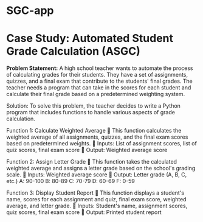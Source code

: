 # SGC-app
# Case Study: Automated Student Grade Calculation (ASGC)

**Problem Statement:**
A high school teacher wants to automate the process of calculating grades for their
students. They have a set of assignments, quizzes, and a final exam that
contribute to the students' final grades. The teacher needs a program that can
take in the scores for each student and calculate their final grade based on a
predetermined weighting system.

Solution:
To solve this problem, the teacher decides to write a Python program that includes
functions to handle various aspects of grade calculation.

Function 1: Calculate Weighted Average
 This function calculates the weighted average of all assignments, quizzes, and the
final exam scores based on predetermined weights.
 Inputs: List of assignment scores, list of quiz scores, final exam score
 Output: Weighted average score

Function 2: Assign Letter Grade
 This function takes the calculated weighted average and assigns a letter grade
based on the school's grading scale.
 Inputs: Weighted average score
 Output: Letter grade (A, B, C, etc.)
A: 90-100
B: 80-89
C: 70-79
D: 60-69
F: 0-59

Function 3: Display Student Report
 This function displays a student's name, scores for each assignment and quiz, final
exam score, weighted average, and letter grade.
 Inputs: Student's name, assignment scores, quiz scores, final exam score
 Output: Printed student report
